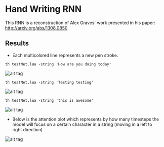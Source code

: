 # Hand Writing RNN

This RNN is a reconstruction of Alex Graves' work presented in his paper: http://arxiv.org/abs/1308.0850

## Results
* Each multicolored line represents a new pen stroke.

```
th testNet.lua -string 'How are you doing today'
```
![alt tag](https://github.com/jarmstrong2/handwritingnet/blob/master/samples/howareyoutoday.png)

```
th testNet.lua -string 'Testing testing'
```
![alt tag](https://github.com/jarmstrong2/handwritingnet/blob/master/samples/testingtesting.png)

```
th testNet.lua -string 'this is awesome'
```
![alt tag](https://github.com/jarmstrong2/handwritingnet/blob/master/samples/thisisawesome.png)

* Below is the attention plot which represents by how many timesteps the model will focus on a certain character in a string (moving in a left to right direction)

![alt tag](https://github.com/jarmstrong2/handwritingnet/blob/master/samples/thisisawesome_attention.png)
